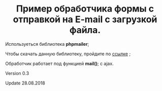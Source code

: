 <h1 style="text-align:center;">Пример обработчика формы с отправкой на E-mail с загрузкой файла.</h1>

Используеться библиотека <b>phpmailer</b>;

Чтобы скачать данную библиотеку, пройдите по <a href="https://sourceforge.net/projects/phpmailer/">ссылке</a> ;

Обработчик работает под функцией <b>mail()</b>; с ajax.

Version 0.3

Update 28.08.2018
